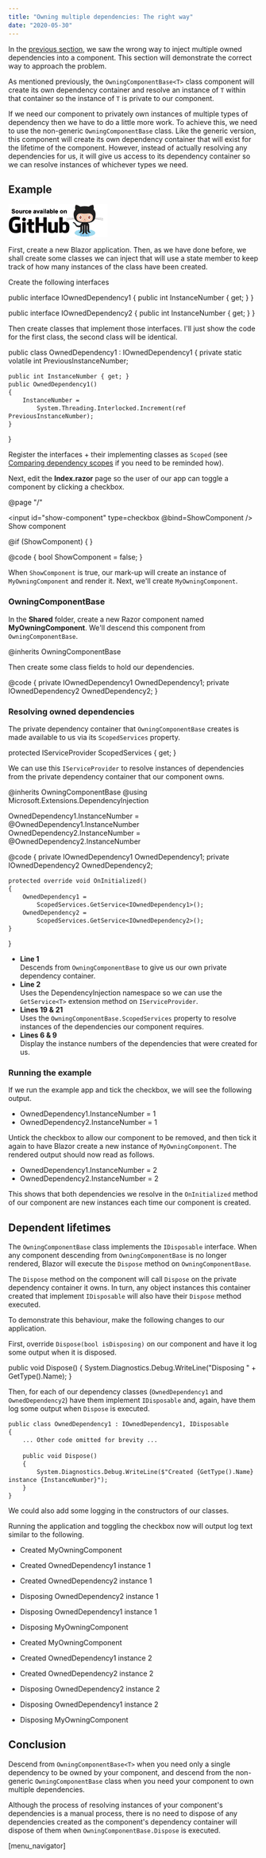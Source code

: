 ```yaml
---
title: "Owning multiple dependencies: The right way"
date: "2020-05-30"
---
```


In the [previous section](https://blazor-university.com/dependency-injection/component-scoped-dependencies/owning-multiple-dependencies-the-wrong-way/), we saw the wrong way to inject multiple owned dependencies into a component. This section will demonstrate the correct way to approach the problem.

As mentioned previously, the `OwningComponentBase<T>` class component will create its own dependency container and resolve an instance of `T` within that container so the instance of `T` is private to our component.

If we need our component to privately own instances of multiple types of dependency then we have to do a little more work. To achieve this, we need to use the non-generic `OwningComponentBase` class. Like the generic version, this component will create its own dependency container that will exist for the lifetime of the component. However, instead of actually resolving any dependencies for us, it will give us access to its dependency container so we can resolve instances of whichever types we need.

## Example

[![](images/SourceLink-e1567978928628.png)](https://github.com/mrpmorris/blazor-university/tree/master/src/DependencyInjection/OwningMultipleDependenciesTheRightWay)

First, create a new Blazor application. Then, as we have done before, we shall create some classes we can inject that will use a state member to keep track of how many instances of the class have been created.

Create the following interfaces

public interface IOwnedDependency1
{
	public int InstanceNumber { get; }
}

public interface IOwnedDependency2
{
	public int InstanceNumber { get; }
}

Then create classes that implement those interfaces. I'll just show the code for the first class, the second class will be identical.

public class OwnedDependency1 : IOwnedDependency1
{
	private static volatile int PreviousInstanceNumber;

	public int InstanceNumber { get; }
	public OwnedDependency1()
	{
		InstanceNumber =
			System.Threading.Interlocked.Increment(ref PreviousInstanceNumber);
	}
}

Register the interfaces + their implementing classes as `Scoped` (see [Comparing dependency scopes](https://blazor-university.com/dependency-injection/dependency-lifetimes-and-scopes/comparing-dependency-scopes/) if you need to be reminded how).

Next, edit the **Index.razor** page so the user of our app can toggle a component by clicking a checkbox.

@page "/"

<input id="show-component" type=checkbox @bind=ShowComponent />
<label for="show-component">Show component</label>

@if (ShowComponent)
{
	<MyOwningComponent />
}

@code
{
	bool ShowComponent = false;
}

When `ShowComponent` is true, our mark-up will create an instance of `MyOwningComponent` and render it. Next, we'll create `MyOwningComponent`.

### OwningComponentBase

In the **Shared** folder, create a new Razor component named **MyOwningComponent**. We'll descend this component from `OwningComponentBase`.

@inherits OwningComponentBase

Then create some class fields to hold our dependencies.

@code
{
	private IOwnedDependency1 OwnedDependency1;
	private IOwnedDependency2 OwnedDependency2;
}

### Resolving owned dependencies

The private dependency container that `OwningComponentBase` creates is made available to us via its `ScopedServices` property.

protected IServiceProvider ScopedServices { get; }

We can use this `IServiceProvider` to resolve instances of dependencies from the private dependency container that our component owns.

@inherits OwningComponentBase
@using Microsoft.Extensions.DependencyInjection

<div>
	OwnedDependency1.InstanceNumber = @OwnedDependency1.InstanceNumber
</div>
<div>
	OwnedDependency2.InstanceNumber = @OwnedDependency2.InstanceNumber
</div>

@code
{
	private IOwnedDependency1 OwnedDependency1;
	private IOwnedDependency2 OwnedDependency2;

	protected override void OnInitialized()
	{
		OwnedDependency1 =
			ScopedServices.GetService<IOwnedDependency1>();
		OwnedDependency2 =
			ScopedServices.GetService<IOwnedDependency2>();
	}
}

- **Line 1**  
    Descends from `OwningComponentBase` to give us our own private dependency container.
- **Line 2**  
    Uses the DependencyInjection namespace so we can use the `GetService<T>` extension method on `IServiceProvider`.
- **Lines 19 & 21**  
    Uses the `OwningComponentBase.ScopedServices` property to resolve instances of the dependencies our component requires.
- **Lines 6 & 9**  
    Display the instance numbers of the dependencies that were created for us.

### Running the example

If we run the example app and tick the checkbox, we will see the following output.

- OwnedDependency1.InstanceNumber = 1
- OwnedDependency2.InstanceNumber = 1

Untick the checkbox to allow our component to be removed, and then tick it again to have Blazor create a new instance of `MyOwningComponent`. The rendered output should now read as follows.

- OwnedDependency1.InstanceNumber = 2
- OwnedDependency2.InstanceNumber = 2

This shows that both dependencies we resolve in the `OnInitialized` method of our component are new instances each time our component is created.

## Dependent lifetimes

The `OwningComponentBase` class implements the `IDisposable` interface. When any component descending from `OwningComponentBase` is no longer rendered, Blazor will execute the `Dispose` method on `OwningComponentBase`.

The `Dispose` method on the component will call `Dispose` on the private dependency container it owns. In turn, any object instances this container created that implement `IDisposable` will also have their `Dispose` method executed.

To demonstrate this behaviour, make the following changes to our application.

First, override `Dispose(bool isDisposing)` on our component and have it log some output when it is disposed.

public void Dispose()
{
	System.Diagnostics.Debug.WriteLine("Disposing " + GetType().Name);
}

Then, for each of our dependency classes (`OwnedDependency1` and `OwnedDependency2`) have them implement `IDisposable` and, again, have them log some output when `Dispose` is executed.

	public class OwnedDependency1 : IOwnedDependency1, IDisposable
	{
		... Other code omitted for brevity ...

		public void Dispose()
		{
			System.Diagnostics.Debug.WriteLine($"Created {GetType().Name} instance {InstanceNumber}");
		}
	}

We could also add some logging in the constructors of our classes.

Running the application and toggling the checkbox now will output log text similar to the following.

- Created MyOwningComponent
- Created OwnedDependency1 instance 1
- Created OwnedDependency2 instance 1

- Disposing OwnedDependency2 instance 1
- Disposing OwnedDependency1 instance 1
- Disposing MyOwningComponent

- Created MyOwningComponent
- Created OwnedDependency1 instance 2
- Created OwnedDependency2 instance 2

- Disposing OwnedDependency2 instance 2
- Disposing OwnedDependency1 instance 2
- Disposing MyOwningComponent

## Conclusion

Descend from `OwningComponentBase<T>` when you need only a single dependency to be owned by your component, and descend from the non-generic `OwningComponentBase` class when you need your component to own multiple dependencies.

Although the process of resolving instances of your component's dependencies is a manual process, there is no need to dispose of any dependencies created as the component's dependency container will dispose of them when `OwningComponentBase.Dispose` is executed.

\[menu\_navigator\]
